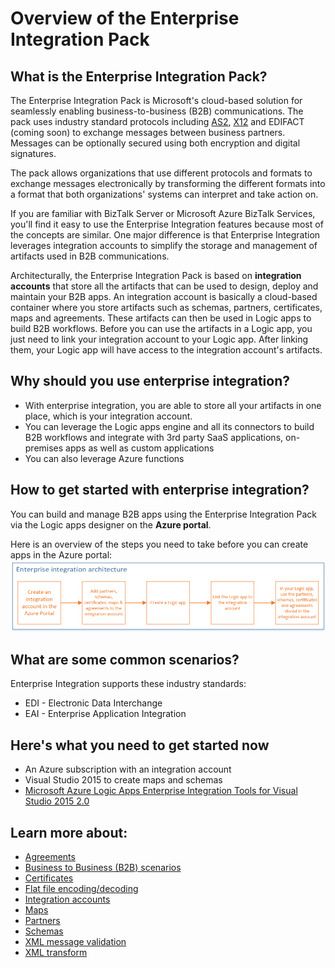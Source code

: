 <properties 
	pageTitle="Overview of Enterprise Integration | Microsoft Azure App Service | Microsoft Azure" 
	description="Use the features of Enterprise Integration to enable business process and integration scenarios using Logic apps" 
	services="app-service\logic" 
	documentationCenter=".net,nodejs,java"
	authors="msftman" 
	manager="erikre" 
	editor="cgronlun"/>

<tags 
	ms.service="app-service-logic" 
	ms.workload="integration" 
	ms.tgt_pltfrm="na" 
	ms.devlang="na" 
	ms.topic="article" 
	ms.date="07/08/2016" 
	ms.author="deonhe"/>

# Overview of the Enterprise Integration Pack

## What is the Enterprise Integration Pack?
The Enterprise Integration Pack is Microsoft's cloud-based solution for seamlessly enabling business-to-business (B2B) communications. The pack uses industry standard protocols including [AS2](./app-service-logic-enterprise-integration-as2.md), [X12](./app-service-logic-enterprise-integration-x12.md) and EDIFACT (coming soon) to exchange messages between business partners. Messages can be optionally secured using both encryption and digital signatures. 

The pack allows organizations that use different protocols and formats to exchange messages electronically by transforming the different formats into a format that both organizations' systems can interpret and take action on. 

If you are familiar with BizTalk Server or Microsoft Azure BizTalk Services, you'll find it easy to use the Enterprise Integration features because most of the concepts are similar. One major difference is that Enterprise Integration leverages integration accounts to simplify the storage and management of artifacts used in B2B communications. 

Architecturally, the Enterprise Integration Pack is based on **integration accounts** that store all the artifacts that can be used to design, deploy and maintain your B2B apps. An integration account is basically a cloud-based container where you store artifacts such as schemas, partners, certificates, maps and agreements. These artifacts can then be used in Logic apps to build B2B workflows. Before you can use the artifacts in a Logic app, you just need to link your integration account to your Logic app. After linking them, your Logic app will have access to the integration account's artifacts.  

## Why should you use enterprise integration?
- With enterprise integration, you are able to store all your artifacts in one place, which is your integration account. 
- You can leverage the Logic apps engine and all its connectors to build B2B workflows and integrate with 3rd party SaaS applications, on-premises apps as well as  custom applications
- You can also leverage Azure functions

## How to get started with enterprise integration?
You can build and manage B2B apps using the Enterprise Integration Pack via the Logic apps designer on the **Azure portal**.  

Here is an overview of the steps you need to take before you can create apps in the Azure portal:
![overviewimage](./media/app-service-logic-enterprise-integration-overview/overview-0.png)  

## What are some common scenarios?

Enterprise Integration supports these industry standards:   

- EDI - Electronic Data Interchange  
- EAI - Enterprise Application Integration  

## Here's what you need to get started now
- An Azure subscription with an integration account
- Visual Studio 2015 to create maps and schemas
- [Microsoft Azure Logic Apps Enterprise Integration Tools for Visual Studio 2015 2.0](https://aka.ms/vsmapsandschemas)  

## Learn more about:
- [Agreements](./app-service-logic-enterprise-integration-agreements.md "Learn about enterprise integration agreements")
- [Business to Business (B2B) scenarios](./app-service-logic-enterprise-integration-b2b.md "Learn how to create Logic apps with B2B features ")  
- [Certificates](./app-service-logic-enterprise-integration-certificates.md "Learn about enterprise integration certificates")
- [Flat file encoding/decoding](./app-service-logic-enterprise-integration-flatfile.md "Learn how to encode and decode flat file contents")  
- [Integration accounts](./app-service-logic-enterprise-integration-accounts.md "Learn about integration accounts")
- [Maps](./app-service-logic-enterprise-integration-maps.md "Learn about enterprise integration maps")
- [Partners](./app-service-logic-enterprise-integration-partners.md "Learn about enterprise integration partners")
- [Schemas](./app-service-logic-enterprise-integration-schemas.md "Learn about enterprise integration schemas")
- [XML message validation](./app-service-logic-enterprise-integration-xml.md "Learn how to validate XML messages with Logic apps")
- [XML transform](./app-service-logic-enterprise-integration-transform.md "Learn about enterprise integration maps")



